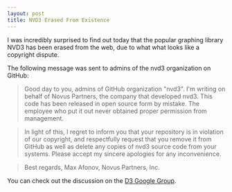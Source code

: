 ```yaml
---
layout: post
title: NVD3 Erased From Existence
---
```


I was incredibly surprised to find out today that the popular graphing 
library NVD3 has been erased from the web, due to what what looks like a 
copyright dispute.

The following message was sent to admins of the nvd3 organization on GitHub:

> Good day to you, admins of GitHub organization "nvd3".
> I'm writing on behalf of Novus Partners, the company that developed nvd3. 
> This code has been released in open source form by mistake. The employee 
> who put it out never obtained proper permission from management.

> In light of this, I regret to inform you that your repository is in 
> violation of our copyright, and respectfully request that you remove it from
> GitHub as well as delete any copies of nvd3 source code from your systems.
> Please accept my sincere apologies for any inconvenience.

> Best regards,
> Max Afonov, Novus Partners, Inc.

You can check out the discussion on the
[D3 Google Group](https://groups.google.com/forum/#!topic/d3-js/lxtnWUUnIxo/discussion).